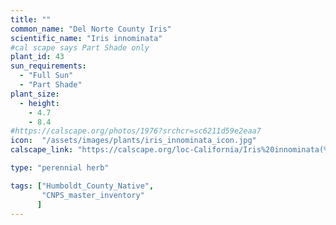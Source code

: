 ```yaml
---
title: ""
common_name: "Del Norte County Iris"
scientific_name: "Iris innominata"
#cal scape says Part Shade only
plant_id: 43
sun_requirements:
  - "Full Sun"
  - "Part Shade"
plant_size:
  - height: 
    - 4.7
    - 8.4
#https://calscape.org/photos/1976?srchcr=sc6211d59e2eaa7
icon:  "/assets/images/plants/iris_innominata_icon.jpg"
calscape_link: "https://calscape.org/loc-California/Iris%20innominata(%20)"

type: "perennial herb"

tags: ["Humboldt_County_Native",
       "CNPS_master_inventory"
      ]
---
```


